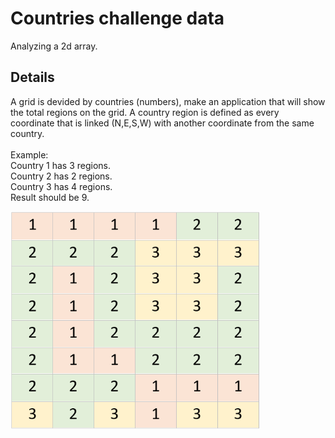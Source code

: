 # Countries challenge data
Analyzing a 2d array.

## Details
A grid is devided by countries (numbers), make an application that will show the total regions on the grid.
A country region is defined as every coordinate that is linked (N,E,S,W) with another coordinate from the same country.
<br />
<br />
Example:<br />
Country 1 has 3 regions.<br />
Country 2 has 2 regions.<br />
Country 3 has 4 regions.<br />
Result should be 9.<br />

<img src="Countries.png" width="400" />

 
